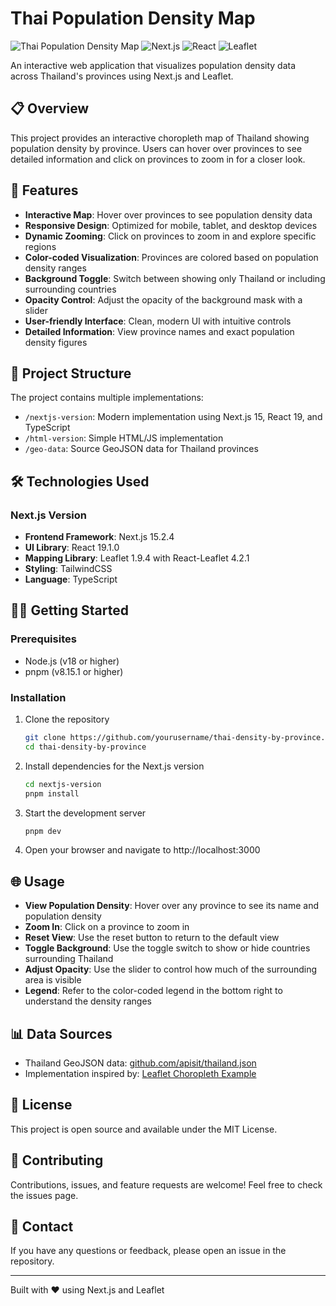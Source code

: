 # Thai Population Density Map

![Thai Population Density Map](https://img.shields.io/badge/Status-Active-brightgreen)
![Next.js](https://img.shields.io/badge/Next.js-15.2.4-blue)
![React](https://img.shields.io/badge/React-19.1.0-blue)
![Leaflet](https://img.shields.io/badge/Leaflet-1.9.4-green)

An interactive web application that visualizes population density data across Thailand's provinces using Next.js and Leaflet.

## 📋 Overview

This project provides an interactive choropleth map of Thailand showing population density by province. Users can hover over provinces to see detailed information and click on provinces to zoom in for a closer look.

## 🌟 Features

- **Interactive Map**: Hover over provinces to see population density data
- **Responsive Design**: Optimized for mobile, tablet, and desktop devices
- **Dynamic Zooming**: Click on provinces to zoom in and explore specific regions
- **Color-coded Visualization**: Provinces are colored based on population density ranges
- **Background Toggle**: Switch between showing only Thailand or including surrounding countries
- **Opacity Control**: Adjust the opacity of the background mask with a slider
- **User-friendly Interface**: Clean, modern UI with intuitive controls
- **Detailed Information**: View province names and exact population density figures

## 🚀 Project Structure

The project contains multiple implementations:

- `/nextjs-version`: Modern implementation using Next.js 15, React 19, and TypeScript
- `/html-version`: Simple HTML/JS implementation
- `/geo-data`: Source GeoJSON data for Thailand provinces

## 🛠️ Technologies Used

### Next.js Version

- **Frontend Framework**: Next.js 15.2.4
- **UI Library**: React 19.1.0
- **Mapping Library**: Leaflet 1.9.4 with React-Leaflet 4.2.1
- **Styling**: TailwindCSS
- **Language**: TypeScript

## 🏃‍♂️ Getting Started

### Prerequisites

- Node.js (v18 or higher)
- pnpm (v8.15.1 or higher)

### Installation

1. Clone the repository

   ```bash
   git clone https://github.com/yourusername/thai-density-by-province.git
   cd thai-density-by-province
   ```

2. Install dependencies for the Next.js version

   ```bash
   cd nextjs-version
   pnpm install
   ```

3. Start the development server

   ```bash
   pnpm dev
   ```

4. Open your browser and navigate to http://localhost:3000

## 🌐 Usage

- **View Population Density**: Hover over any province to see its name and population density
- **Zoom In**: Click on a province to zoom in
- **Reset View**: Use the reset button to return to the default view
- **Toggle Background**: Use the toggle switch to show or hide countries surrounding Thailand
- **Adjust Opacity**: Use the slider to control how much of the surrounding area is visible
- **Legend**: Refer to the color-coded legend in the bottom right to understand the density ranges

## 📊 Data Sources

- Thailand GeoJSON data: [github.com/apisit/thailand.json](https://github.com/apisit/thailand.json)
- Implementation inspired by: [Leaflet Choropleth Example](http://leafletjs.com/examples/choropleth/)

## 📝 License

This project is open source and available under the MIT License.

## 🤝 Contributing

Contributions, issues, and feature requests are welcome! Feel free to check the issues page.

## 📧 Contact

If you have any questions or feedback, please open an issue in the repository.

---

Built with ❤️ using Next.js and Leaflet
